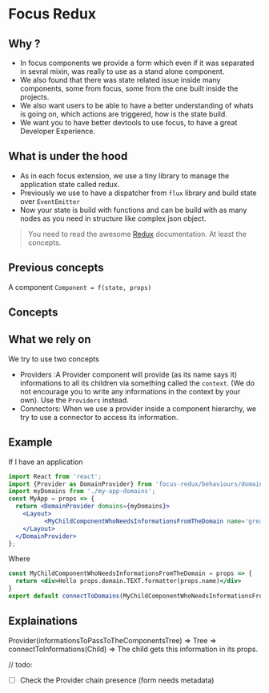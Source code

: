 # Focus Redux

## Why ?

- In focus components we provide a form which even if it was separated in sevral mixin, was really to use as a stand alone component.
- We also found that there was state related issue inside many components, some from focus, some from the one built inside the projects.
- We also want users to be able to have a better understanding of whats is going on, which actions are triggered, how is the state build.
- We want you to have better devtools to use focus, to have a great Developer Experience.

## What is under the hood

- As in each focus extension, we use a tiny library to  manage the application state called redux.
- Previously we use to have a dispatcher from `flux` library and build state over `EventEmitter`
- Now your state is build with functions and can be build with as many nodes as you need in structure like complex json object.

> You need to read the awesome [Redux](http://redux.js.org/) documentation. At least the concepts.

## Previous concepts

A component `Component = f(state, props)`


## Concepts


## What we rely on

We try to use two concepts
- Providers :A Provider component will provide (as its name says it) informations to all its children via something called the `context`. (We do not encourage you to write any informations in the context by your own). Use the `Providers` instead.
- Connectors: When we use a provider inside a component hierarchy, we try to use a connector to access its information.

## Example

If I have an application
```jsx
import React from 'react';
import {Provider as DomainProvider} from 'focus-redux/behaviours/domain';
import myDomains from './my-app-domains';
const MyApp = props => {
  return <DomainProvider domains={myDomains}>
    <Layout>
          <MyChildComponentWhoNeedsInformationsFromTheDomain name='great tutorial'/>
    </Layout>
  </DomainProvider>
};
```

Where
```jsx
const MyChildComponentWhoNeedsInformationsFromTheDomain = props => {
  return <div>Hello props.domain.TEXT.formatter(props.name)</div>
}
export default connectToDomains(MyChildComponentWhoNeedsInformationsFromTheDomain);
```

## Explainations

Provider(informationsToPassToTheComponentsTree) => Tree => connectToInformations(Child) => The child gets this information in its props.


// todo:

- [ ] Check the Provider chain presence (form needs metadata)
